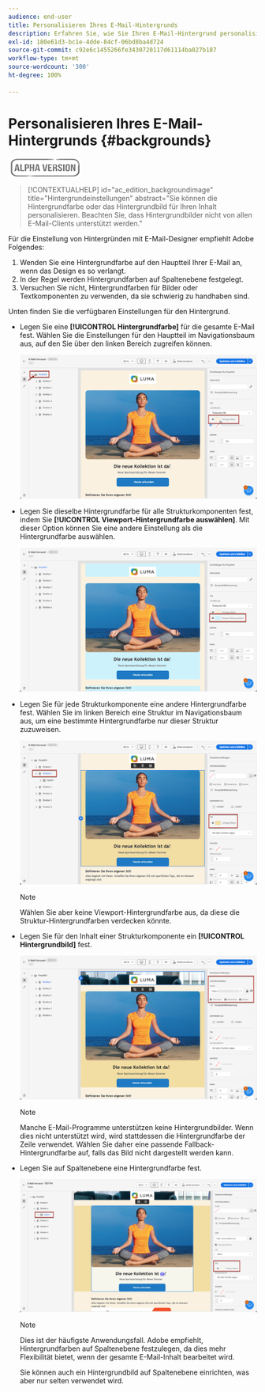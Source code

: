 ```yaml
---
audience: end-user
title: Personalisieren Ihres E-Mail-Hintergrunds
description: Erfahren Sie, wie Sie Ihren E-Mail-Hintergrund personalisieren
exl-id: 180e61d3-bc1e-4dde-84cf-06bd8ba4d724
source-git-commit: c92e6c1455266fe3430720117d61114ba027b187
workflow-type: tm+mt
source-wordcount: '300'
ht-degree: 100%

---
```


# Personalisieren Ihres E-Mail-Hintergrunds {#backgrounds}

![](../assets/do-not-localize/badge.png)

>[!CONTEXTUALHELP]
>id="ac_edition_backgroundimage"
>title="Hintergrundeinstellungen"
>abstract="Sie können die Hintergrundfarbe oder das Hintergrundbild für Ihren Inhalt personalisieren. Beachten Sie, dass Hintergrundbilder nicht von allen E-Mail-Clients unterstützt werden."

Für die Einstellung von Hintergründen mit E-Mail-Designer empfiehlt Adobe Folgendes:

1. Wenden Sie eine Hintergrundfarbe auf den Hauptteil Ihrer E-Mail an, wenn das Design es so verlangt.
1. In der Regel werden Hintergrundfarben auf Spaltenebene festgelegt.
1. Versuchen Sie nicht, Hintergrundfarben für Bilder oder Textkomponenten zu verwenden, da sie schwierig zu handhaben sind.

Unten finden Sie die verfügbaren Einstellungen für den Hintergrund.

* Legen Sie eine **[!UICONTROL Hintergrundfarbe]** für die gesamte E-Mail fest. Wählen Sie die Einstellungen für den Hauptteil im Navigationsbaum aus, auf den Sie über den linken Bereich zugreifen können.

   ![](assets/background_1.png)

* Legen Sie dieselbe Hintergrundfarbe für alle Strukturkomponenten fest, indem Sie **[!UICONTROL Viewport-Hintergrundfarbe auswählen]**. Mit dieser Option können Sie eine andere Einstellung als die Hintergrundfarbe auswählen.

   ![](assets/background_2.png)

* Legen Sie für jede Strukturkomponente eine andere Hintergrundfarbe fest. Wählen Sie im linken Bereich eine Struktur im Navigationsbaum aus, um eine bestimmte Hintergrundfarbe nur dieser Struktur zuzuweisen.

   ![](assets/background_3.png)

   >[!NOTE]
   >
   >Wählen Sie aber keine Viewport-Hintergrundfarbe aus, da diese die Struktur-Hintergrundfarben verdecken könnte.

* Legen Sie für den Inhalt einer Strukturkomponente ein **[!UICONTROL Hintergrundbild]** fest.

   ![](assets/background_4.png)

   >[!NOTE]
   >
   >Manche E-Mail-Programme unterstützen keine Hintergrundbilder. Wenn dies nicht unterstützt wird, wird stattdessen die Hintergrundfarbe der Zeile verwendet. Wählen Sie daher eine passende Fallback-Hintergrundfarbe auf, falls das Bild nicht dargestellt werden kann.

* Legen Sie auf Spaltenebene eine Hintergrundfarbe fest.

   ![](assets/background_5.png)

   >[!NOTE]
   >
   >Dies ist der häufigste Anwendungsfall. Adobe empfiehlt, Hintergrundfarben auf Spaltenebene festzulegen, da dies mehr Flexibilität bietet, wenn der gesamte E-Mail-Inhalt bearbeitet wird.

   Sie können auch ein Hintergrundbild auf Spaltenebene einrichten, was aber nur selten verwendet wird.
